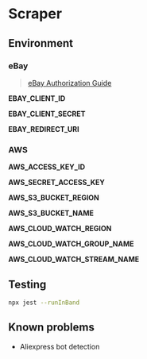 # Scraper
## Environment
### eBay
> [eBay Authorization Guide](https://developer.ebay.com/api-docs/static/authorization_guide_landing.html)

**EBAY_CLIENT_ID**

**EBAY_CLIENT_SECRET**

**EBAY_REDIRECT_URI**

### AWS
**AWS_ACCESS_KEY_ID**

**AWS_SECRET_ACCESS_KEY**

**AWS_S3_BUCKET_REGION**

**AWS_S3_BUCKET_NAME**

**AWS_CLOUD_WATCH_REGION**

**AWS_CLOUD_WATCH_GROUP_NAME**

**AWS_CLOUD_WATCH_STREAM_NAME**

## Testing
```bash
npx jest --runInBand
```

## Known problems
- Aliexpress bot detection